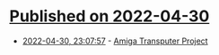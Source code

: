 # [Published on 2022-04-30](index.md)

* [2022-04-30, 23:07:57](https://news.ycombinator.com/item?id=31220364) - [Amiga Transputer Project](http://www.bambi-amiga.co.uk/amigahistory/prototypes/transputer.html)
